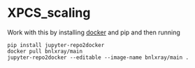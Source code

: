 # XPCS_scaling

Work with this by installing [docker](https://www.docker.com/) and pip and then running

~~~
pip install jupyter-repo2docker
docker pull bnlxray/main
jupyter-repo2docker --editable --image-name bnlxray/main .
~~~

